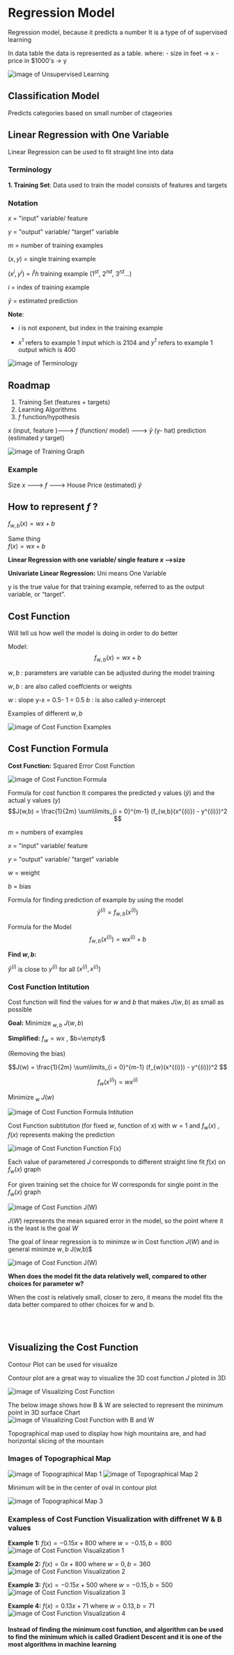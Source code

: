 # Regression Model

Regression model, because it predicts a number
It is a type of of supervised learning

In data table the data is represented as a table.
where:
    - size in feet  -> x
    - price in $1000's -> y

![image of Unsupervised Learning](images/Regression-Model.png)

## Classification Model

Predicts categories based on small number of ctageories

## Linear Regression with One Variable

Linear Regression can be used to fit straight line into data

### Terminology

**1. Training Set**: Data used to train the model consists of features and targets

### Notation

$x$ = "input" variable/ feature

$y$ = "output" variable/ "target" variable

$m$ = number of training examples

$(x, y)$ = single training example

$(x^{i}, y^{i})$ = $i^th$ training example ($1^{st}$, $2^{nd}$, $3^{rd}$...)

$i$ = index of training example

$\hat{y}$ = estimated prediction

**Note**:

* $i$ is not exponent, but index in the training example

* $x^{1}$ refers to example 1 input which is 2104
and $y^{1}$ refers to example 1 output which is 400

![image of Terminology](images/Terminology.png)

## Roadmap

1. Training Set (features + targets)
2. Learning Algorithms
3. $f$  function/hypothesis

$x$ (input, feature )---> $f$ (function/ model) ---> $\hat{y}$ (y- hat) prediction (estimated $y$ target)

![image of Training Graph](images/Training-Graph.png)

### Example

Size $x$ ---> $f$ --->  House Price (estimated) $\hat{y}$

## How to represent $f$ ?

$f_{w,b}(x) = wx + b$

Same thing
</br>
$f(x) = wx + b$

**Linear Regression with one variable/ single feature _x_ -->size**

**Univariate Linear Regression:** Uni means One Variable

y is the true value for that training example, referred to as the output variable, or “target”.

## Cost Function

Will tell us how well the model is doing in order to do better

Model:
$$f_{w,b}(x) = wx + b$$

$w,b$ : parameters are variable can be adjusted during the model training

$w,b$ : are also called coeffcients or weights

$w$ : slope y-x = 0.5- 1 = 0.5
$b$ : is also called  y-intercept

Examples of different  $w , b$

![image of Cost Function Examples](images/Cost-Function-Examples.png)

## Cost Function Formula

**Cost Function:** Squared Error Cost Function

![image of Cost Function Formula](images/Cost-Function-Formula.png)

Formula for cost function
It compares the predicted y values ($\hat{y}$) and the actual y values ($y$)
$$J(w,b) = \frac{1}{2m} \sum\limits_{i = 0}^{m-1} (f_{w,b}(x^{(i)}) - y^{(i)})^2 $$

$m$ = numbers of examples

$x$ = "input" variable/ feature

$y$ = "output" variable/ "target" variable

$w$ = weight

$b$ = bias

Formula for finding prediction of example by using the model
$$\hat{y}^{(i)} = f_{w,b}(x^{(i)})$$


Formula for the Model
$$f_{w,b}(x^{(i)}) = wx^{(i)} + b$$

**Find $w,b$:**

$\hat{y}^{(i)}$ is close to $y^{(i)}$ for all $(x^{(i)}, x^{(i)})$

### Cost Function Intitution

Cost function will find the values for $w$ and $b$ that makes $J(w,b)$ as small as possible

**Goal:**
Minimize $_{w,b}$ $J(w,b)$

**Simplified:**
$f_{w} = wx$ , $b=\empty$

(Removing the bias)

$$J(w) = \frac{1}{2m} \sum\limits_{i = 0}^{m-1} (f_{w}(x^{(i)}) - y^{(i)})^2 $$

$$f_{w}(x^{(i)}) = w x^{(i) }$$

Minimize $_{w}$ $J(w)$

![image of Cost Function Formula Intitution](images/Cost-Function-Formula-Intitution.png)

Cost Function subtitution (for fixed $w$, function of $x$) with $w=1$ and $f_{w}(x)$ , $f(x)$ represents making the prediction

![image of Cost Function Function F(x)](images/Cost-Function-F(x).png)

Each value of parametered $J$ corresponds to different straight line fit $f(x)$ on $f_{w}(x)$ graph

For given training set the choice for W corresponds for single point in the $f_w(x)$ graph

![image of Cost  Function J(W)](images/Cost-Function-J(W).png)

$J(W)$ represents the mean squared error in the model, so the point where it is the least is the goal $W$

The goal of linear regression is to minimze $w$ in Cost function $J(W)$ and in general minimze $w,b$ J(w,b)$

![image of Cost  Function J(W)](images/Cost-Function-Goal.png)

**When does the model fit the data relatively well, compared to other choices for parameter w?**

When the cost is relatively small, closer to zero, it means the model fits the data better compared to other choices for w and b.

<br>
<br>

## Visualizing the Cost Function

Contour Plot can be used for visualize

Contour plot are a great way to visualize the 3D cost function $J$ ploted in 3D

![image of Visualizing Cost Function](images/Visualizing-Cost-Function.png)

The below image shows how B & W are selected to represent the minimum point in 3D surface Chart
![image of Visualizing Cost Function with B and W](images/Visualizing-Cost-Function-B-W.png)

Topographical map used to display how high mountains are, and had horizontal slicing of the mountain

### Images of Topographical Map

![image of Topographical Map 1](images/Topographical-Map-1.png)
![image of Topographical Map 2](images/Topographical-Map-2.png)

Minimum will be in the center of oval in contour plot

![image of Topographical Map 3](images/Topographical-Map-3.png)

### Exampless of Cost Function Visualization with diffrenet W & B values

**Example 1:**
$f(x) = -0.15x+800$ where $w=-0.15, b=800$
![image of Cost Function Visualization 1](images/Cost-Function-Visualization-1.png)

**Example 2:**
$f(x) = 0x+800$ where $w=0, b=360$
![image of Cost Function Visualization 2](images/Cost-Function-Visualization-2.png)

**Example 3:**
$f(x) = -0.15x+500$ where $w=-0.15, b=500$
![image of Cost Function Visualization 3](images/Cost-Function-Visualization-3.png)

**Example 4:**
$f(x) = 0.13x+71$ where $w=0.13, b=71$
![image of Cost Function Visualization 4](images/Cost-Function-Visualization-4.png)

#### Instead of finding the minimum cost function, and algorithm can be used to find the minimum which is called **Gradient Descent** and it is one of the most algorithms in machine learning
